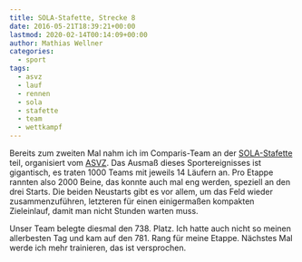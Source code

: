 ```yaml
---
title: SOLA-Stafette, Strecke 8
date: 2016-05-21T18:39:21+00:00
lastmod: 2020-02-14T00:14:09+00:00
author: Mathias Wellner
categories:
  - sport
tags:
  - asvz
  - lauf
  - rennen
  - sola
  - stafette
  - team
  - wettkampf
---
```

Bereits zum zweiten Mal nahm ich im Comparis-Team an der <a href="http://portal.sola.asvz.ethz.ch" title="SOLA" target="_blank">SOLA-Stafette</a> teil, 
organisiert vom <a href="http://portal.asvz.ethz.ch" title="ASVZ" target="_blank">ASVZ</a>. Das Ausmaß dieses Sportereignisses ist gigantisch, 
es traten 1000 Teams mit jeweils 14 Läufern an. Pro Etappe rannten also 2000 Beine, das konnte auch mal eng werden, speziell an den drei Starts. 
Die beiden Neustarts gibt es vor allem, um das Feld wieder zusammenzuführen, letzteren für einen einigermaßen kompakten Zieleinlauf, damit man 
nicht Stunden warten muss. 

Unser Team belegte diesmal den 738. Platz. Ich hatte auch nicht so meinen allerbesten Tag und kam auf den 781. Rang für meine Etappe. Nächstes Mal 
werde ich mehr trainieren, das ist versprochen. 